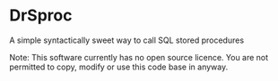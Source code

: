 # DrSproc
A simple syntactically sweet way to call SQL stored procedures

Note: This software currently has no open source licence. You are not permitted to copy, modify or use this code base in anyway.
